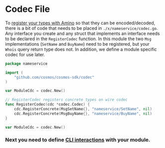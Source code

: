 # Codec File

To [register your types with Amino](https://github.com/tendermint/go-amino#registering-types) so that they can be encoded/decoded, there is a bit of code that needs to be placed in `./x/nameservice/codec.go`. Any interface you create and any struct that implements an interface needs to be declared in the `RegisterCodec` function. In this module the two `Msg` implementations (`SetName` and `BuyName`) need to be registered, but your `Whois` query return type does not. In addition, we define a module specific codec for use later.

```go
package nameservice

import (
	"github.com/cosmos/cosmos-sdk/codec"
)

var ModuleCdc = codec.New()

// RegisterCodec registers concrete types on wire codec
func RegisterCodec(cdc *codec.Codec) {
	cdc.RegisterConcrete(MsgSetName{}, "nameservice/SetName", nil)
	cdc.RegisterConcrete(MsgBuyName{}, "nameservice/BuyName", nil)
}

var ModuleCdc = codec.New()
```

### Next you need to define [CLI interactions](./cli.md) with your module.
